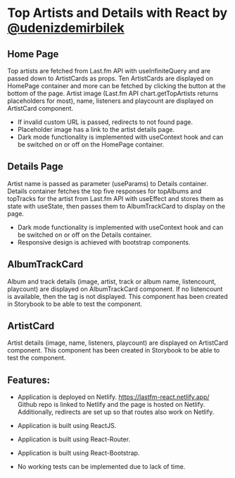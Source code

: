 # Top Artists and Details with React by [@udenizdemirbilek](https://github.com/udenizdemirbilek)

## Home Page
Top artists are fetched from Last.fm API with useInfiniteQuery and are passed down to ArtistCards as props. Ten ArtistCards are displayed on HomePage container and more can be fetched by clicking the button at the bottom of the page. Artist image (Last.fm API chart.getTopArtists returns placeholders for most), name, listeners and playcount are displayed on ArtistCard component.
* If invalid custom URL is passed, redirects to not found page.
* Placeholder image has a link to the artist details page.
* Dark mode functionality is implemented with useContext hook and can be switched on or off on the HomePage container.

## Details Page
Artist name is passed as parameter (useParams) to Details container. Details container fetches the top five responses for topAlbums and topTracks for the artist from Last.fm API with useEffect and stores them as state with useState, then passes them to AlbumTrackCard to display on the page. 
* Dark mode functionality is implemented with useContext hook and can be switched on or off on the Details container.
* Responsive design is achieved with bootstrap components.

## AlbumTrackCard
Album and track details (image, artist, track or album name, listencount, playcount) are displayed on AlbumTrackCard component. If no listencount is available, then the tag is not displayed.
This component has been created in Storybook to be able to test the component.

## ArtistCard
Artist details (image, name, listeners, playcount) are displayed on ArtistCard component. This component has been created in Storybook to be able to test the component.

## Features:

* Application is deployed on Netlify. https://lastfm-react.netlify.app/
Github repo is linked to Netlify and the page is hosted on Netlify. Additionally, redirects are set up so that routes also work on Netlify.

* Application is built using ReactJS.
* Application is built using React-Router.
* Application is built using React-Bootstrap.
* No working tests can be implemented due to lack of time.

